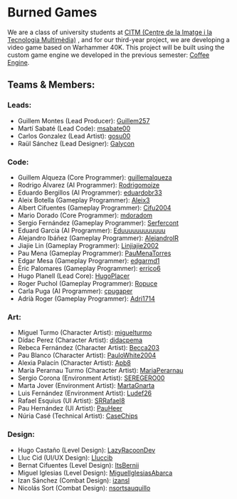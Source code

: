 # Burned Games

We are a class of university students at <a href="https://www.citm.upc.edu/">CITM (Centre de la Imatge i la Tecnologia Multimèdia)</a> , and for our third-year project, we are developing a video game based on Warhammer 40K. This project will be built using the custom game engine we developed in the previous semester: <a href="https://github.com/Burned-Games/Coffee-Engine">Coffee Engine</a>.

<h2>Teams & Members:</h2> 

### Leads:
<ul>
  <li>
    Guillem Montes (Lead Producer): <a href="https://github.com/Guillem257">Guillem257</a>
  </li>
  <li>
    Martí Sabaté (Lead Code): <a href="https://github.com/msabate00">msabate00</a>
  </li>
  <li>
    Carlos Gonzalez (Lead Artist): <a href="https://github.com/gosu00">gosu00</a>
  </li>
  <li>
    Raül Sánchez (Lead Designer): <a href="https://github.com/Galycon">Galycon</a>
  </li>
</ul>

### Code:
<ul>
  <li>
    Guillem Alqueza (Core Programmer): <a href="https://github.com/guillemalqueza">guillemalqueza</a>
  </li>
  <li>
    Rodrigo Álvarez (AI Programmer): <a href="https://github.com/Rodrigomoize">Rodrigomoize</a>
  </li>
  <li>
    Eduardo Bergillos (AI Programmer): <a href="https://github.com/eduardobr33">eduardobr33</a>
  </li>
  <li>
    Aleix Botella (Gameplay Programmer): <a href="https://github.com/Aleix3">Aleix3</a>
  </li>
  <li>
    Albert Cifuentes (Gameplay Programmer): <a href="https://github.com/Cifu2004">Cifu2004</a>
  </li>
  <li>
    Mario Dorado (Core Programmer): <a href="https://github.com/mdoradom">mdoradom</a>
  </li>
  <li>
    Sergio Fernández (Gameplay Programmer): <a href="https://github.com/Serfercont">Serfercont</a>
  </li>
  <li>
    Eduard Garcia (AI Programmer): <a href="https://github.com/Eduuuuuuuuuuuu">Eduuuuuuuuuuuu</a>
  </li>
  <li>
    Alejandro Ibáñez (Gameplay Programmer): <a href="https://github.com/AlejandroIR">AlejandroIR</a>
  </li>
  <li>
    Jiajie Lin (Gameplay Programmer): <a href="https://github.com/Linjiajie2002">Linjiajie2002</a>
  </li>
  <li>
    Pau Mena (Gameplay Programmer): <a href="https://github.com/PauMenaTorres">PauMenaTorres</a>
  </li>
  <li>
    Edgar Mesa (Gameplay Programmer): <a href="https://github.com/edgarmd1">edgarmd1</a>
  </li>
  <li>
    Èric Palomares (Gameplay Programmer): <a href="https://github.com/errico6">errico6</a>
  </li>
  <li>
    Hugo Planell (Lead Core): <a href="https://github.com/HugoPlacer">HugoPlacer</a>
  </li>
  <li>
    Roger Puchol (Gameplay Programmer): <a href="https://github.com/Ropuce">Ropuce</a>
  </li>
  <li>
    Carla Puga (AI Programmer): <a href="https://github.com/cpugaper">cpugaper</a>
  </li>
  <li>
    Adrià Roger (Gameplay Programmer): <a href="https://github.com/Adri1714">Adri1714</a>
  </li>
</ul>

### Art:
<ul>
  <li>
    Miguel Turmo (Character Artist): <a href="https://github.com/miguelturmo">miguelturmo</a>
  </li>
  <li>
    Dídac Perez (Character Artist): <a href="https://github.com/didacpema">didacpema</a>
  </li>
  <li>
    Rebeca Fernández (Character Artist): <a href="https://github.com/Becca203">Becca203</a>
  </li>
  <li>
    Pau Blanco (Character Artist): <a href="https://github.com/PauloWhite2004">PauloWhite2004</a>
  </li>
  <li>
    Alexia Palacín (Character Artist): <a href="https://github.com/Apb8">Apb8</a>
  </li>
  <li>
    Maria Perarnau Turmo (Character Artist): <a href="https://github.com/MariaPerarnau">MariaPerarnau</a>
  </li>
  <li>
    Sergio Corona (Environment Artist): <a href="https://github.com/SEREGERO00">SEREGERO00</a>
  </li>
  <li>
    Marta Jover (Environment Artist): <a href="https://github.com/MartaGnarta">MartaGnarta</a>
  </li>
  <li>
    Luis Fernández (Environment Artist): <a href="https://github.com/Ludef26">Ludef26</a>
  </li>
  <li>
    Rafael Esquius (UI Artist): <a href="https://github.com/SRRafael8">SRRafael8</a>
  </li>
  <li>
    Pau Hernández (UI Artist): <a href="https://github.com/PauHeer">PauHeer</a>
  </li>
  <li>
    Núria Casé (Technical Artist): <a href="https://github.com/CaseChips">CaseChips</a>
  </li>
</ul>

### Design:
<ul>
  <li>
    Hugo Castaño (Level Design): <a href="https://github.com/LazyRacoonDev">LazyRacoonDev</a>
  </li>
  <li>
    Lluc Cid (UI/UX Design): <a href="https://github.com/Lluccib">Lluccib</a>
  </li>
  <li>
    Bernat Cifuentes (Level Design): <a href="https://github.com/ItsBernii">ItsBernii</a>
  </li>
  <li>
    Miguel Iglesias (Level Design): <a href="https://github.com/MiguelIglesiasAbarca">MiguelIglesiasAbarca</a>
  </li>
  <li>
    Izan Sánchez (Combat Design): <a href="https://github.com/izansl">izansl</a>
  </li>
  <li>
    Nicolás Sort (Combat Design): <a href="https://github.com/nsortsauquillo">nsortsauquillo</a>
  </li>
</ul>

